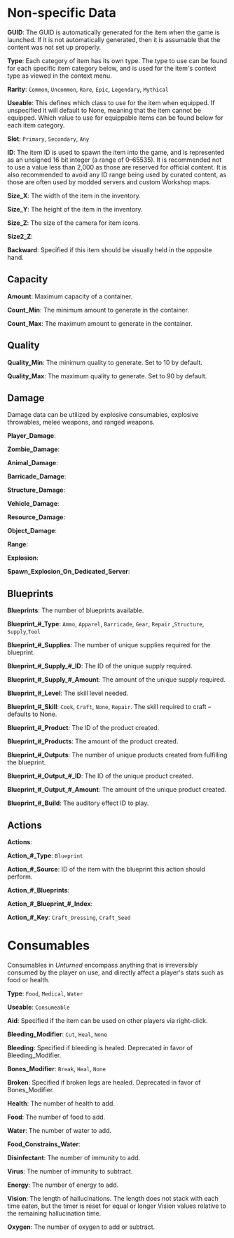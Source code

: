 Non-specific Data
=================

__GUID__: The GUID is automatically generated for the item when the game is launched. If it is not automatically generated, then it is assumable that the content was not set up properly.

__Type__: Each category of item has its own type. The type to use can be found for each specific item category below, and is used for the item's context type as viewed in the context menu.

__Rarity__: <code>Common</code>, <code>Uncommon</code>, <code>Rare</code>, <code>Epic</code>, <code>Legendary</code>, <code>Mythical</code>

__Useable__: This defines which class to use for the item when equipped. If unspecified it will default to None, meaning that the item cannot be equipped. Which value to use for equippable items can be found below for each item category.

__Slot__: <code>Primary</code>, <code>Secondary</code>, <code>Any</code>

__ID__: The item ID is used to spawn the item into the game, and is represented as an unsigned 16 bit integer (a range of 0–65535). It is recommended not to use a value less than 2,000 as those are reserved for official content. It is also recommended to avoid any ID range being used by curated content, as those are often used by modded servers and custom Workshop maps.

__Size_X__: The width of the item in the inventory.

__Size_Y__: The height of the item in the inventory.

__Size_Z__: The size of the camera for item icons.

__Size2_Z__:

__Backward__: Specified if this item should be visually held in the opposite hand.

Capacity
--------

__Amount__: Maximum capacity of a container.

__Count_Min__: The minimum amount to generate in the container.

__Count_Max__: The maximum amount to generate in the container.

Quality
-------

__Quality_Min__: The minimum quality to generate. Set to 10 by default.

__Quality_Max__: The maximum quality to generate. Set to 90 by default.

Damage
------

Damage data can be utilized by explosive consumables, explosive throwables, melee weapons, and ranged weapons.

__Player_Damage__:

__Zombie_Damage__:

__Animal_Damage__:

__Barricade_Damage__:

__Structure_Damage__:

__Vehicle_Damage__:

__Resource_Damage__:

__Object_Damage__:

__Range__:

__Explosion__:

__Spawn_Explosion_On_Dedicated_Server__:

Blueprints
----------

__Blueprints__: The number of blueprints available.

__Blueprint\_#\_Type__: <code>Ammo</code>, <code>Apparel</code>, <code>Barricade</code>, <code>Gear</code>, <code>Repair</code> ,<code>Structure</code>, <code>Supply</code>,<code>Tool</code>

__Blueprint\_#\_Supplies__: The number of unique supplies required for the blueprint.

__Blueprint\_#\_Supply\_#\_ID__: The ID of the unique supply required.

__Blueprint\_#\_Supply\_#\_Amount__: The amount of the unique supply required.

__Blueprint\_#\_Level__: The skill level needed.

__Blueprint\_#\_Skill__: <code>Cook</code>, <code>Craft</code>, <code>None</code>, <code>Repair</code>. The skill required to craft – defaults to None.

__Blueprint\_#\_Product__: The ID of the product created.

__Blueprint\_#\_Products__: The amount of the product created.

__Blueprint\_#\_Outputs__: The number of unique products created from fulfilling the blueprint.

__Blueprint\_#\_Output\_#\_ID__: The ID of the unique product created.

__Blueprint\_#\_Output\_#\_Amount__: The amount of the unique product created.

__Blueprint\_#\_Build__: The auditory effect ID to play.

Actions
-------

__Actions__:

__Action\_#\_Type__: <code>Blueprint</code>

__Action\_#\_Source__: ID of the item with the blueprint this action should perform.

__Action\_#\_Blueprints__:

__Action\_#\_Blueprint\_#\_Index__:

__Action\_#\_Key__: <code>Craft_Dressing</code>, <code>Craft_Seed</code>

Consumables
============

Consumables in _Unturned_ encompass anything that is irreversibly consumed by the player on use, and directly affect a player's stats such as food or health.

__Type__: <code>Food</code>, <code>Medical</code>, <code>Water</code>

__Useable__: <code>Consumeable</code>

__Aid__: Specified if the item can be used on other players via right-click.

__Bleeding_Modifier__: <code>Cut</code>, <code>Heal</code>, <code>None</code>

__Bleeding__: Specified if bleeding is healed. Deprecated in favor of Bleeding_Modifier.

__Bones_Modifier__: <code>Break</code>, <code>Heal</code>, <code>None</code>

__Broken__: Specified if broken legs are healed. Deprecated in favor of Bones_Modifier.

__Health__: The number of health to add.

__Food__: The number of food to add.

__Water__: The number of water to add.

__Food_Constrains_Water__:

__Disinfectant__: The number of immunity to add.

__Virus__: The number of immunity to subtract.

__Energy__: The number of energy to add.

__Vision__: The length of hallucinations. The length does not stack with each time eaten, but the timer is reset for equal or longer Vision values relative to the remaining hallucination time.

__Oxygen__: The number of oxygen to add or subtract.
